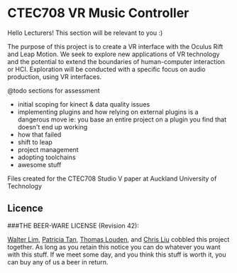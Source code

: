 # CTEC708 VR Music Controller

Hello Lecturers! This section will be relevant to you :)

The purpose of this project is to create a VR interface with the Oculus Rift and Leap Motion.
We seek to explore new applications of VR technology and the potential to extend the boundaries of human-computer interaction or HCI. Exploration will be conducted with a specific focus on audio production, using VR interfaces.

@todo sections for assessment
- initial scoping for kinect & data quality issues
- implementing plugins and how relying on external plugins is a dangerous move ie: you base an entire project on a plugin you find that doesn't end up working 
- how that failed
- shift to leap
- project management
- adopting toolchains
- awesome stuff

Files created for the CTEC708 Studio V paper at Auckland University of Technology


## Licence

###THE BEER-WARE LICENSE (Revision 42):

[Walter Lim](mailto:waltissomewhere@gmail.com), [Patricia Tan](mailto:thr2185@autuni.ac.nz), [Thomas Louden](mailto:ktj9551@autuni.ac.nz), and [Chris Liu](mailto:christopherliu97@gmail.com) cobbled this project together.  As long as you retain this notice you can do whatever you want with this stuff. If we meet some day, and you think this stuff is worth it, you can buy any of us a beer in return.

